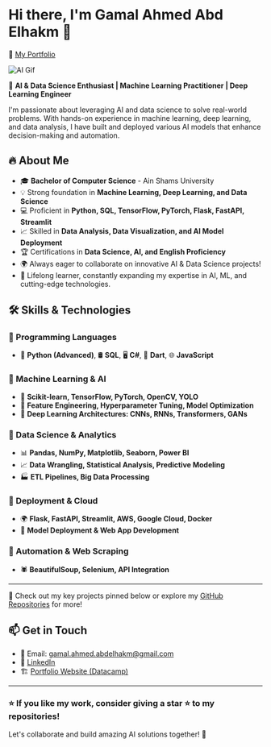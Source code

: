 # Hi there, I'm Gamal Ahmed Abd Elhakm 👋 
🔗 [My Portfolio](https://www.datacamp.com/portfolio/gamalahmed) 

![AI Gif](https://media.giphy.com/media/ZVik7pBtu9dNS/giphy.gif)

🚀 **AI & Data Science Enthusiast | Machine Learning Practitioner | Deep Learning Engineer**

I'm passionate about leveraging AI and data science to solve real-world problems. With hands-on experience in machine learning, deep learning, and data analysis, I have built and deployed various AI models that enhance decision-making and automation.

## 🔥 About Me
- 🎓 **Bachelor of Computer Science** - Ain Shams University
- 💡 Strong foundation in **Machine Learning, Deep Learning, and Data Science**
- 💻 Proficient in **Python, SQL, TensorFlow, PyTorch, Flask, FastAPI, Streamlit**
- 📈 Skilled in **Data Analysis, Data Visualization, and AI Model Deployment**
- 🏆 Certifications in **Data Science, AI, and English Proficiency**
- 🌍 Always eager to collaborate on innovative AI & Data Science projects!
- 📜 Lifelong learner, constantly expanding my expertise in AI, ML, and cutting-edge technologies.

## 🛠️ Skills & Technologies
### 🔹 Programming Languages
- 🐍 **Python (Advanced)**, 🛢 **SQL**, 🖥 **C#**, 🎯 **Dart**, 🌐 **JavaScript**

### 🔹 Machine Learning & AI
- 🤖 **Scikit-learn, TensorFlow, PyTorch, OpenCV, YOLO**
- 🔬 **Feature Engineering, Hyperparameter Tuning, Model Optimization**
- 🧠 **Deep Learning Architectures: CNNs, RNNs, Transformers, GANs**

### 🔹 Data Science & Analytics
- 📊 **Pandas, NumPy, Matplotlib, Seaborn, Power BI**
- 📈 **Data Wrangling, Statistical Analysis, Predictive Modeling**
- 🏭 **ETL Pipelines, Big Data Processing**

### 🔹 Deployment & Cloud
- 🌍 **Flask, FastAPI, Streamlit, AWS, Google Cloud, Docker**
- 🚀 **Model Deployment & Web App Development**

### 🔹 Automation & Web Scraping
- 🕷 **BeautifulSoup, Selenium, API Integration**

---
📌 Check out my key projects pinned below or explore my [GitHub Repositories](https://github.com/gamal-abdelhakm) for more!

## 📫 Get in Touch
- 📧 Email: gamal.ahmed.abdelhakm@gmail.com
- 🔗 [LinkedIn](https://www.linkedin.com/in/gamal-ahmed-0a6076235/)
- 🏗️ [Portfolio Website (Datacamp)](https://www.datacamp.com/portfolio/gamalahmed)

---
### ⭐ **If you like my work, consider giving a star ⭐ to my repositories!**

Let's collaborate and build amazing AI solutions together! 🚀
